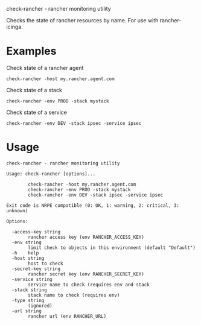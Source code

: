 check-rancher - rancher monitoring utility

Checks the state of rancher resources by name. For use with rancher-icinga.



# Examples

Check state of a rancher agent

    check-rancher -host my.rancher.agent.com

Check state of a stack

    check-rancher -env PROD -stack mystack

Check state of a service

    check-rancher -env DEV -stack ipsec -service ipsec

# Usage

```
check-rancher - rancher monitoring utility

Usage: check-rancher [options]...

        check-rancher -host my.rancher.agent.com
        check-rancher -env PROD -stack mystack
        check-rancher -env DEV -stack ipsec -service ipsec
    
Exit code is NRPE compatible (0: OK, 1: warning, 2: critical, 3: unknown)

Options:

  -access-key string
        rancher access key (env RANCHER_ACCESS_KEY)
  -env string
        limit check to objects in this environment (default "Default")
  -h    help
  -host string
        host to check
  -secret-key string
        rancher secret key (env RANCHER_SECRET_KEY)
  -service string
        service name to check (requires env and stack
  -stack string
        stack name to check (requires env)
  -type string
        (ignored)
  -url string
        rancher url (env RANCHER_URL)
```
